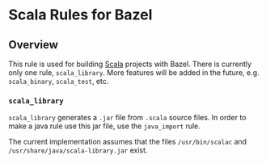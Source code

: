 # Scala Rules for Bazel

## Overview

This rule is used for building [Scala][scala] projects with Bazel. There is
currently only one rule, `scala_library`. More features will be added in the
future, e.g. `scala_binary`, `scala_test`, etc.

[scala]: http://www.scala-lang.org/

### `scala_library`

`scala_library` generates a `.jar` file from `.scala` source files. In order to
make a java rule use this jar file, use the `java_import` rule.

The current implementation assumes that the files `/usr/bin/scalac` and
`/usr/share/java/scala-library.jar` exist.
